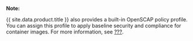 **Note:**

{{ site.data.product.title }} also provides a built-in OpenSCAP policy profile. You can assign this profile to apply baseline security and compliance for container images. For more information, see [???](#openscap).

